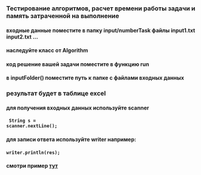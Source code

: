 ### Тестирование алгоритмов, расчет времени работы задачи и память затраченной на выполнение

#### входные данные поместите в папку input/numberTask файлы input1.txt input2.txt ...
#### наследуйте класс от Algorithm
#### код решение вашей задачи поместите в функцию run
#### в inputFolder() поместите путь к папке с файлами входных данных
### результат будет в таблице excel
#### для получения входных данных используйте scanner 
#### <code> String s = scanner.nextLine(); </code>
#### для записи ответа используйте writer например:
#### <code>writer.println(res); </code>
#### смотри пример [тут](./src/main/java/Main.java)